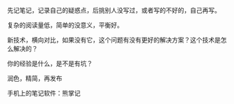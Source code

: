 

先记笔记，记录自己的疑惑点，后挑别人没写过，或者写的不好的，自己再写。

复杂的阅读量低，简单的没意义，平衡好。

新技术，横向对比，如果没有它，这个问题有没有更好的解决方案？这个技术是怎么解决的？

你的经验是什么，是不是有坑？

润色，精简，再发布

手机上的笔记软件：熊掌记
